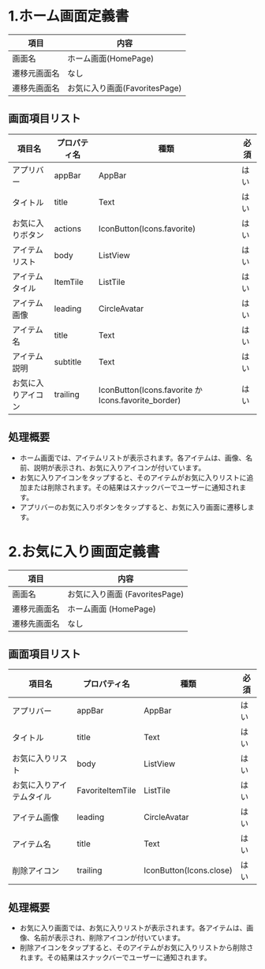 # 1.ホーム画面定義書

| 項目 | 内容 |
| --- | --- |
| 画面名 | ホーム画面(HomePage) |
| 遷移元画面名 | なし |
| 遷移先画面名 | お気に入り画面(FavoritesPage) |

## 画面項目リスト

| 項目名 | プロパティ名 | 種類 | 必須 |
| --- | --- | --- | --- |
| アプリバー | appBar | AppBar | はい |
| タイトル | title | Text | はい |
| お気に入りボタン | actions | IconButton(Icons.favorite) | はい |
| アイテムリスト | body | ListView | はい |
| アイテムタイル | ItemTile | ListTile | はい |
| アイテム画像 | leading | CircleAvatar | はい |
| アイテム名 | title | Text | はい |
| アイテム説明 | subtitle | Text | はい |
| お気に入りアイコン | trailing | IconButton(Icons.favorite か Icons.favorite_border) | はい |

## 処理概要
- ホーム画面では、アイテムリストが表示されます。各アイテムは、画像、名前、説明が表示され、お気に入りアイコンが付いています。
- お気に入りアイコンをタップすると、そのアイテムがお気に入りリストに追加または削除されます。その結果はスナックバーでユーザーに通知されます。
- アプリバーのお気に入りボタンをタップすると、お気に入り画面に遷移します。

# 2.お気に入り画面定義書

| 項目 | 内容 |
| --- | --- |
| 画面名 | お気に入り画面 (FavoritesPage) |
| 遷移元画面名 | ホーム画面 (HomePage) |
| 遷移先画面名 | なし |

## 画面項目リスト

| 項目名 | プロパティ名 | 種類 | 必須 |
| --- | --- | --- | --- |
| アプリバー | appBar | AppBar | はい |
| タイトル | title | Text | はい |
| お気に入りリスト | body | ListView | はい |
| お気に入りアイテムタイル | FavoriteItemTile | ListTile | はい |
| アイテム画像 | leading | CircleAvatar | はい |
| アイテム名 | title | Text | はい |
| 削除アイコン | trailing | IconButton(Icons.close) | はい |

## 処理概要
- お気に入り画面では、お気に入りリストが表示されます。各アイテムは、画像、名前が表示され、削除アイコンが付いています。
- 削除アイコンをタップすると、そのアイテムがお気に入りリストから削除されます。その結果はスナックバーでユーザーに通知されます。